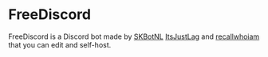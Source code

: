 # FreeDiscord
FreeDiscord is a Discord bot made by [SKBotNL](https://github.com/SKBotNL) [ItsJustLag](https://github.com/ItsJustLag) and [recallwhoiam](https://github.com/recallwhoiam) that you can edit and self-host.
